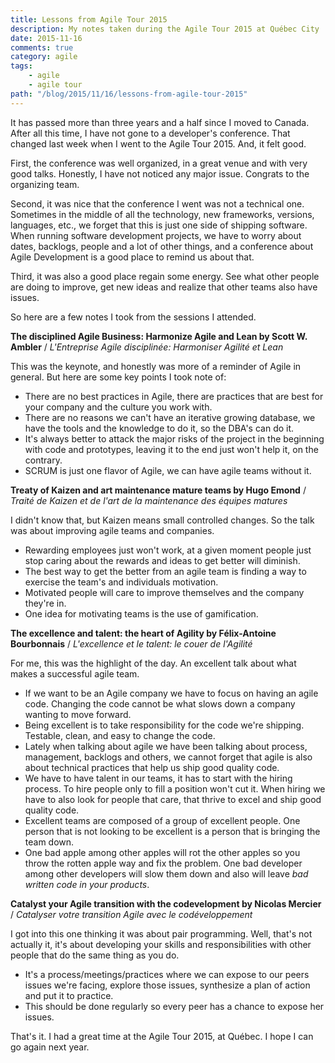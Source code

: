 ```yaml
---
title: Lessons from Agile Tour 2015
description: My notes taken during the Agile Tour 2015 at Québec City
date: 2015-11-16
comments: true
category: agile
tags:
    - agile
    - agile tour
path: "/blog/2015/11/16/lessons-from-agile-tour-2015"
---
```


It has passed more than three years and a half since I moved to Canada. After all this time, I have not gone to a developer's conference. That changed last week when I went to the Agile Tour 2015. And, it felt good.

First, the conference was well organized, in a great venue and with very good talks. Honestly, I have not noticed any major issue. Congrats to the organizing team.

Second, it was nice that the conference I went was not a technical one. Sometimes in the middle of all the technology, new frameworks, versions, languages, etc., we forget that this is just one side of shipping software. When running software development projects, we have to worry about dates, backlogs, people and a lot of other things, and a conference about Agile Development is a good place to remind us about that.

Third, it was also a good place regain some energy. See what other people are doing to improve, get new ideas and realize that other teams also have issues.

So here are a few notes I took from the sessions I attended.

**The disciplined Agile Business: Harmonize Agile and Lean by Scott W. Ambler** / _L'Entreprise Agile disciplinée: Harmoniser Agilité et Lean_

This was the keynote, and honestly was more of a reminder of Agile in general. But here are some key points I took note of:

-   There are no best practices in Agile, there are practices that are best for your company and the culture you work with.
-   There are no reasons we can't have an iterative growing database, we have the tools and the knowledge to do it, so the DBA's can do it.
-   It's always better to attack the major risks of the project in the beginning with code and prototypes, leaving it to the end just won't help it, on the contrary.
-   SCRUM is just one flavor of Agile, we can have agile teams without it.

**Treaty of Kaizen and art maintenance mature teams by Hugo Emond** / _Traité de Kaizen et de l'art de la maintenance des équipes matures_

I didn't know that, but Kaizen means small controlled changes. So the talk was about improving agile teams and companies.

-   Rewarding employees just won't work, at a given moment people just stop caring about the rewards and ideas to get better will diminish.
-   The best way to get the better from an agile team is finding a way to exercise the team's and individuals motivation.
-   Motivated people will care to improve themselves and the company they're in.
-   One idea for motivating teams is the use of gamification.

**The excellence and talent: the heart of Agility by Félix-Antoine Bourbonnais** / _L'excellence et le talent: le couer de l'Agilité_

For me, this was the highlight of the day. An excellent talk about what makes a successful agile team.

-   If we want to be an Agile company we have to focus on having an agile code. Changing the code cannot be what slows down a company wanting to move forward.
-   Being excellent is to take responsibility for the code we're shipping. Testable, clean, and easy to change the code.
-   Lately when talking about agile we have been talking about process, management, backlogs and others, we cannot forget that agile is also about technical practices that help us ship good quality code.
-   We have to have talent in our teams, it has to start with the hiring process. To hire people only to fill a position won't cut it. When hiring we have to also look for people that care, that thrive to excel and ship good quality code.
-   Excellent teams are composed of a group of excellent people. One person that is not looking to be excellent is a person that is bringing the team down.
-   One bad apple among other apples will rot the other apples so you throw the rotten apple way and fix the problem. One bad developer among other developers will slow them down and also will leave _bad written code in your products_.

**Catalyst your Agile transition with the codevelopment by Nicolas Mercier** / _Catalyser votre transition Agile avec le codéveloppement_

I got into this one thinking it was about pair programming. Well, that's not actually it, it's about developing your skills and responsibilities with other people that do the same thing as you do.

-   It's a process/meetings/practices where we can expose to our peers issues we're facing, explore those issues, synthesize a plan of action and put it to practice.
-   This should be done regularly so every peer has a chance to expose her issues.

That's it. I had a great time at the Agile Tour 2015, at Québec. I hope I can go again next year.
